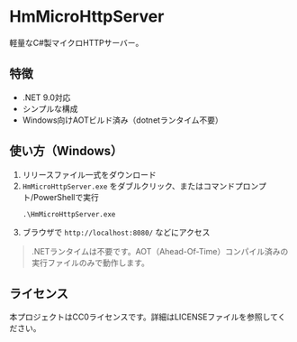 # HmMicroHttpServer

軽量なC#製マイクロHTTPサーバー。

## 特徴

- .NET 9.0対応
- シンプルな構成
- Windows向けAOTビルド済み（dotnetランタイム不要）

## 使い方（Windows）

1. リリースファイル一式をダウンロード
2. `HmMicroHttpServer.exe` をダブルクリック、またはコマンドプロンプト/PowerShellで実行
	```pwsh
	.\HmMicroHttpServer.exe
	```
3. ブラウザで `http://localhost:8080/` などにアクセス

> .NETランタイムは不要です。AOT（Ahead-Of-Time）コンパイル済みの実行ファイルのみで動作します。

## ライセンス

本プロジェクトはCC0ライセンスです。詳細はLICENSEファイルを参照してください。
